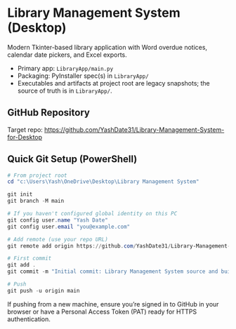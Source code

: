 # Library Management System (Desktop)

Modern Tkinter-based library application with Word overdue notices, calendar date pickers, and Excel exports.

- Primary app: `LibraryApp/main.py`
- Packaging: PyInstaller spec(s) in `LibraryApp/`
- Executables and artifacts at project root are legacy snapshots; the source of truth is in `LibraryApp/`.

## GitHub Repository

Target repo: https://github.com/YashDate31/Library-Management-System-for-Desktop

## Quick Git Setup (PowerShell)

```powershell
# From project root
cd "c:\Users\Yash\OneDrive\Desktop\Library Management System"

git init
git branch -M main

# If you haven't configured global identity on this PC
git config user.name "Yash Date"
git config user.email "you@example.com"

# Add remote (use your repo URL)
git remote add origin https://github.com/YashDate31/Library-Management-System-for-Desktop.git

# First commit
git add .
git commit -m "Initial commit: Library Management System source and build artifacts"

# Push
git push -u origin main
```

If pushing from a new machine, ensure you’re signed in to GitHub in your browser or have a Personal Access Token (PAT) ready for HTTPS authentication.
